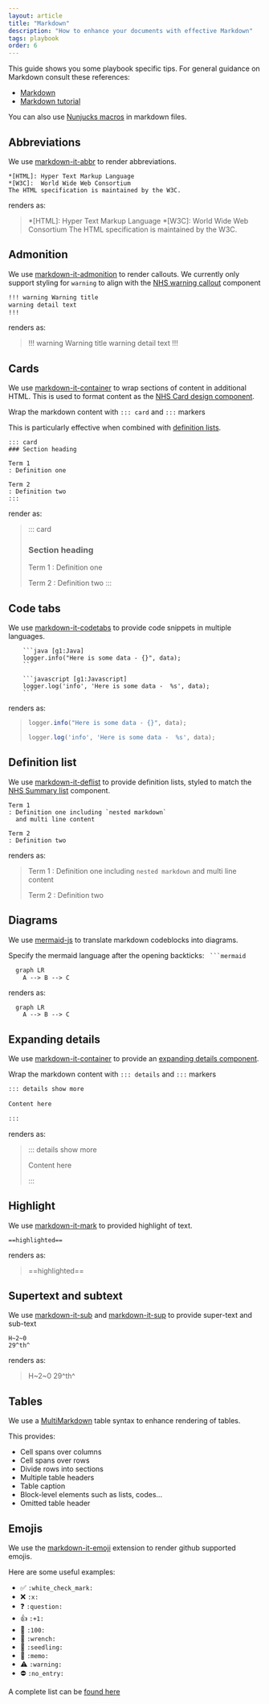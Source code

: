 ```yaml
---
layout: article
title: "Markdown"
description: "How to enhance your documents with effective Markdown"
tags: playbook
order: 6
---
```

This guide shows you some playbook specific tips. For general guidance on Markdown consult these references:

* [Markdown][commonmark]
* [Markdown tutorial][commonmark_tutorial]

You can also use [Nunjucks macros](../nunjucks/) in markdown files.

## Abbreviations

We use [markdown-it-abbr][markdown_it_abbr] to render abbreviations.

```text
*[HTML]: Hyper Text Markup Language
*[W3C]:  World Wide Web Consortium
The HTML specification is maintained by the W3C.
```

renders as:

> *[HTML]: Hyper Text Markup Language
> *[W3C]:  World Wide Web Consortium
> The HTML specification is maintained by the W3C.

## Admonition

We use [markdown-it-admonition][markdown_it_admonition] to render callouts. We currently only support styling for `warning` to align with the [NHS warning callout][nhs_warning_callout] component

```md
!!! warning Warning title
warning detail text
!!!
```

renders as:

> !!! warning Warning title
> warning detail text
> !!!

## Cards

We use [markdown-it-container][markdown_it_container] to wrap sections of content in additional HTML. This is used to format content as the [NHS Card design component][nhs_card].

Wrap the markdown content with `::: card` and `:::` markers

This is particularly effective when combined with [definition lists](../markdown#definition-list).

```text
::: card
### Section heading

Term 1
: Definition one

Term 2
: Definition two
:::
```

render as:

> ::: card
>
> ### Section heading
>
> Term 1
> : Definition one
>
> Term 2
> : Definition two
> :::

## Code tabs

We use [markdown-it-codetabs][markdown_it_codetabs] to provide code snippets in multiple languages.

```text
    ```java [g1:Java]
    logger.info("Here is some data - {}", data);
    ```

    ```javascript [g1:Javascript]
    logger.log('info', 'Here is some data -  %s', data);
    ```
```

renders as:

> ```java [g1:Java]
> logger.info("Here is some data - {}", data);
> ```
> 
> ```javascript [g1:Javascript]
> logger.log('info', 'Here is some data -  %s', data);
> ```

## Definition list

We use [markdown-it-deflist][markdown_it_deflist] to provide definition lists, styled to match the [NHS Summary list][nhs_summary_list] component.

```text
Term 1
: Definition one including `nested markdown`
  and multi line content

Term 2
: Definition two

```

renders as:

> Term 1
> : Definition one including `nested markdown`
>   and multi line content
>
> Term 2
> : Definition two

## Diagrams

We use [mermaid-js](https://mermaid.js.org/) to translate markdown codeblocks into diagrams.

Specify the mermaid language after the opening backticks: ` ```mermaid`

```md
  graph LR
    A --> B --> C
```

renders as:

```mermaid
  graph LR
    A --> B --> C
```

## Expanding details

We use [markdown-it-container][markdown_it_container] to provide an [expanding details component][nhs_expanding_details].

Wrap the markdown content with `::: details` and `:::` markers

```md
::: details show more
 
Content here

:::
```

renders as:

> ::: details show more
> 
> Content here
> 
> :::

## Highlight

We use [markdown-it-mark][markdown_it_mark] to provided highlight of text.

```text
==highlighted==
```

renders as:

> ==highlighted==

## Supertext and subtext

We use [markdown-it-sub][markdown_it_sub] and [markdown-it-sup][markdown_it_sup] to provide super-text and sub-text

```text
H~2~0
29^th^
```

renders as:

> H~2~0
> 29^th^

## Tables

We use a [MultiMarkdown][markdown_it_multimd_table] table syntax to enhance rendering of tables.

This provides:

* Cell spans over columns
* Cell spans over rows
* Divide rows into sections
* Multiple table headers
* Table caption
* Block-level elements such as lists, codes...
* Omitted table header

## Emojis

We use the [markdown-it-emoji][markdown_it_emoji] extension to render github supported emojis.

Here are some useful examples:

* :white_check_mark: `:white_check_mark:`
* :x: `:x:`
* :question: `:question:`
* :+1: `:+1:`
* :100: `:100:`
* :wrench: `:wrench:`
* :seedling: `:seedling:`
* :memo: `:memo:`
* :warning: `:warning:`
* :no_entry: `:no_entry:`

A complete list can be [found here](https://github.com/ikatyang/emoji-cheat-sheet/blob/master/README.md)

[commonmark]: <https://spec.commonmark.org/0.30/>
[commonmark_tutorial]: <https://commonmark.org/help/tutorial/>
[markdown_it_multimd_table]: <https://github.com/redbug312/markdown-it-multimd-table>
[markdown_it_admonition]: <https://www.npmjs.com/package/markdown-it-admonition>
[markdown_it_abbr]: <https://www.npmjs.com/package/markdown-it-abbr>
[markdown_it_codetabs]: <https://www.npmjs.com/package/markdown-it-codetabs>
[markdown_it_container]: <https://www.npmjs.com/package/markdown-it-container>
[markdown_it_deflist]: <https://www.npmjs.com/package/markdown-it-deflist>
[markdown_it_emoji]: <https://www.npmjs.com/package/markdown-it-emoji>
[markdown_it_mark]: <https://www.npmjs.com/package/markdown-it-mark>
[markdown_it_sub]: <https://www.npmjs.com/package/markdown-it-sub>
[markdown_it_sup]: <https://www.npmjs.com/package/markdown-it-sup>
[nhs_warning_callout]: <https://service-manual.nhs.uk/design-system/components/warning-callout>
[nhs_summary_list]: <https://service-manual.nhs.uk/design-system/components/summary-list>
[nhs_card]: <https://service-manual.nhs.uk/design-system/components/card>
[nhs_expanding_details]: <https://service-manual.nhs.uk/design-system/components/details>
